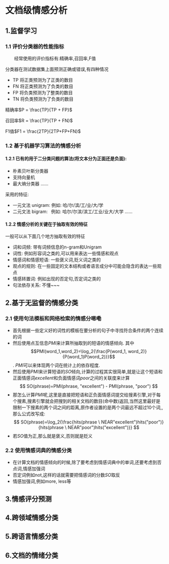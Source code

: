 # 文档级情感分析

## 1.监督学习

### 1.1 评价分类器的性能指标

&emsp;&emsp;经常使用的评价指标有:精确率,召回率,F值

分类器在测试数据集上面预测正确或错误,有四种情况

- TP 将正类预测为了正类的数目
- FN 将正类预测为了负类的数目
- FP 将负类预测为了整类的数目
- TN 将负类预测为了负类的数目

精确率$P = \frac{TP}{TP + FP}$


召回率$R = \frac{TP}{TP + FN}$


F1值$F1 = \frac{2TP}{2TP+FP+FN}$

### 1.2 基于机器学习算法的情感分析

#### 1.2.1 已有的用于二分类问题的算法(将文本分为正面还是负面):

- 朴素贝叶斯分类器
- 支持向量机
- 最大熵分类器
......

采用的特征:
- 一元文法 unigram: 例如: 哈/尔/滨/工/业/大/学
- 二元文法 bigram: &ensp;例如: 哈尔/尔滨/滨工/工业/业大/大学
......

#### 1.2.2 情感分析的关键在于抽取有效的特征

一般可以从下面几个地方抽取有效的特征
 
 - 词和词频: 带有词频信息的n-gram和Unigram
 - 词性: 例如形容词之类的,可以用来表达一些情感和观点
 - 情感词和情感短语: 一些褒义词,贬义词之类的
 - 观点的规则: 在一些固定的文本结构或者语言成分中可能会隐含的表达一些观点
 - 情感转置词: 例如出现的否定句,否定词之类的
 - 句法依存关系: 不懂~~~

 ## 2.基于无监督的情感分类

 ### 2.1 使用句法模板和网络检索的情感分嗯嘞

 - 首先根据一些定义好的词性的模板在要分析的句子中寻找符合条件的两个连续的词
- 然后使用点互信息$PMI$来计算所抽取到的短语的情感倾向.
其中
$$PMI(word_1,word_2)=\log_2{\frac{P(word_1, word_2)}{P(word_1)P(word_2)}}$$.
$PMI$可以来体现两个词在统计上的依存程度.
- 然后使用$PMI$来计算短语的$SO$倾向,计算的过程其实很简单,就是让这个短语和正面情感词$excellent$和负面情感词$poor$之间的关联度来计算
$$
SO(phrase)=PMI(phrase, "excellent") - PMI(phrase, "poor")
$$
- 那怎么计算$PMI$呢,这里是直接把短语和正负面情感词提交给搜素引擎,对于每个搜素,搜素引擎就会把搜到的相关文档的数目(命中数)返回,当然这里最好是限制一下搜素的两个词之间的距离,原作者设置的是两个词最远不超过10个词,,那么公式改写成:
$$
SO(phrase)=\log_2{\frac{hits(phrase \ NEAR"excellent")hits("poor")}{hits(phrase \ NEAR"poor")hits("excellent")}}
$$
- 若$SO$值为正,那么就是褒义,否则就是贬义

### 2.2 使用情感词典的情感分类

- 在计算文档的情感倾向的时候,除了要考虑到情感词典中的单词,还要考虑到否点词,情感加强词
- 否定词例如not,这样的话就需要把情感词的分数$SO$取反
- 情感加强词,例如more, less等

## 3.情感评分预测

## 4.跨领域情感分类

## 5.跨语言情感分类

## 6.文档的情绪分类




